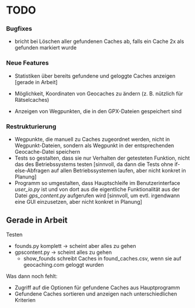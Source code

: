 # TODO

### Bugfixes

* bricht bei Löschen aller gefundenen Caches ab, falls ein Cache 2x als gefunden markiert wurde

### Neue Features

* Statistiken über bereits gefundene und geloggte Caches anzeigen [gerade in Arbeit]

* Möglichkeit, Koordinaten von Geocaches zu ändern (z. B. nützlich für Rätselcaches)

* Anzeigen von Wegpunkten, die in den GPX-Dateien gespeichert sind

### Restrukturierung

* Wegpunkte, die manuell zu Caches zugeordnet werden, nicht in Wegpunkt-Dateien, sondern als Wegpunkt in der entsprechenden Geocache-Datei speichern
* Tests so gestalten, dass sie nur Verhalten der getesteten Funktion, nicht das des Betriebssystems testen [sinnvoll, da dann die Tests ohne if-else-Abfragen auf allen Betriebssystemen laufen, aber nicht konkret in Planung]
* Programm so umgestalten, dass Hauptschleife im Benutzerinterface *user_io.py* ist und von dort aus die eigentliche Funktionalität aus der Datei *gps_content.py* aufgerufen wird [sinnvoll, um evtl. irgendwann eine GUI einzusetzen, aber nicht konkret in Planung]

## Gerade in Arbeit

Testen

* founds.py komplett -> scheint aber alles zu gehen
* gpscontent.py -> scheint alles zu gehen
  * show_founds schreibt Caches in found_caches.csv, wenn sie auf geocaching.com geloggt wurden 

Was dann noch fehlt:
 - Zugriff auf die Optionen für gefundene Caches aus Hauptprogramm
 - Gefundene Caches sortieren und anzeigen nach unterschiedlichen Kriterien

